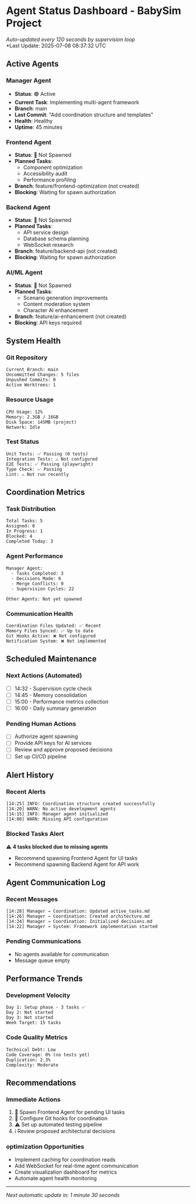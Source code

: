 # Agent Status Dashboard - BabySim Project

*Auto-updated every 120 seconds by supervision loop*  
*Last Update: 2025-07-08 08:37:32 UTC

## Active Agents

### Manager Agent
- **Status**: 🟢 Active
- **Current Task**: Implementing multi-agent framework
- **Branch**: main
- **Last Commit**: "Add coordination structure and templates"
- **Health**: Healthy
- **Uptime**: 45 minutes

### Frontend Agent
- **Status**: 🔴 Not Spawned
- **Planned Tasks**: 
  - Component optimization
  - Accessibility audit
  - Performance profiling
- **Branch**: feature/frontend-optimization (not created)
- **Blocking**: Waiting for spawn authorization

### Backend Agent
- **Status**: 🔴 Not Spawned
- **Planned Tasks**:
  - API service design
  - Database schema planning
  - WebSocket research
- **Branch**: feature/backend-api (not created)
- **Blocking**: Waiting for spawn authorization

### AI/ML Agent
- **Status**: 🔴 Not Spawned
- **Planned Tasks**:
  - Scenario generation improvements
  - Content moderation system
  - Character AI enhancement
- **Branch**: feature/ai-enhancement (not created)
- **Blocking**: API keys required

## System Health

### Git Repository
```
Current Branch: main
Uncommitted Changes: 5 files
Unpushed Commits: 0
Active Worktrees: 1
```

### Resource Usage
```
CPU Usage: 12%
Memory: 2.3GB / 16GB
Disk Space: 145MB (project)
Network: Idle
```

### Test Status
```
Unit Tests: ✅ Passing (0 tests)
Integration Tests: ⚠️ Not configured
E2E Tests: ✅ Passing (playwright)
Type Check: ✅ Passing
Lint: ⚠️ Not run recently
```

## Coordination Metrics

### Task Distribution
```
Total Tasks: 5
Assigned: 0
In Progress: 1
Blocked: 4
Completed Today: 3
```

### Agent Performance
```
Manager Agent:
  - Tasks Completed: 3
  - Decisions Made: 6
  - Merge Conflicts: 0
  - Supervision Cycles: 22

Other Agents: Not yet spawned
```

### Communication Health
```
Coordination Files Updated: ✅ Recent
Memory Files Synced: ✅ Up to date
Git Hooks Active: ❌ Not configured
Notification System: ❌ Not implemented
```

## Scheduled Maintenance

### Next Actions (Automated)
- [ ] 14:32 - Supervision cycle check
- [ ] 14:45 - Memory consolidation
- [ ] 15:00 - Performance metrics collection
- [ ] 16:00 - Daily summary generation

### Pending Human Actions
- [ ] Authorize agent spawning
- [ ] Provide API keys for AI services
- [ ] Review and approve proposed decisions
- [ ] Set up CI/CD pipeline

## Alert History

### Recent Alerts
```
[14:25] INFO: Coordination structure created successfully
[14:20] WARN: No active development agents
[14:15] INFO: Manager agent initialized
[14:00] WARN: Missing API configuration
```

### Blocked Tasks Alert
⚠️ **4 tasks blocked due to missing agents**
- Recommend spawning Frontend Agent for UI tasks
- Recommend spawning Backend Agent for API work

## Agent Communication Log

### Recent Messages
```
[14:28] Manager → Coordination: Updated active_tasks.md
[14:26] Manager → Coordination: Created architecture.md
[14:24] Manager → Coordination: Initialized decisions.md
[14:22] Manager → System: Framework implementation started
```

### Pending Communications
- No agents available for communication
- Message queue empty

## Performance Trends

### Development Velocity
```
Day 1: Setup phase - 3 tasks ✅
Day 2: Not started
Day 3: Not started
Week Target: 15 tasks
```

### Code Quality Metrics
```
Technical Debt: Low
Code Coverage: 0% (no tests yet)
Duplication: 2.3%
Complexity: Moderate
```

## Recommendations

### Immediate Actions
1. 🚨 Spawn Frontend Agent for pending UI tasks
2. 🚨 Configure Git hooks for coordination
3. ⚠️ Set up automated testing pipeline
4. ℹ️ Review proposed architectural decisions

### optimization Opportunities
- Implement caching for coordination reads
- Add WebSocket for real-time agent communication
- Create visualization dashboard for metrics
- Automate agent health monitoring

---

*Next automatic update in: 1 minute 30 seconds*